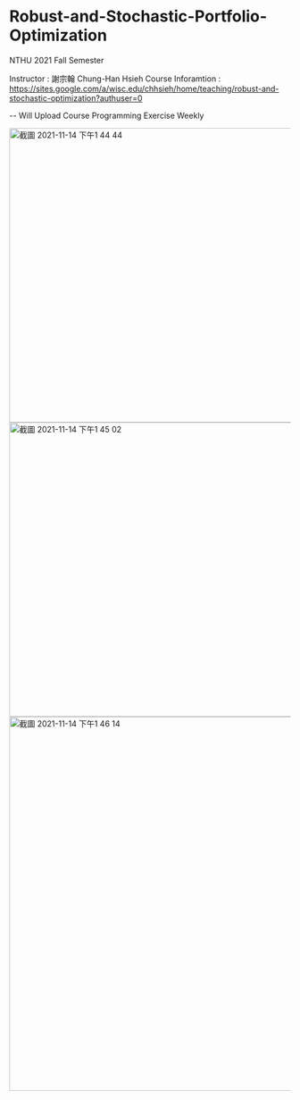 # Robust-and-Stochastic-Portfolio-Optimization
NTHU 2021 Fall Semester

Instructor : 謝宗翰 Chung-Han Hsieh
Course Inforamtion : https://sites.google.com/a/wisc.edu/chhsieh/home/teaching/robust-and-stochastic-optimization?authuser=0


-- Will Upload Course Programming Exercise Weekly 

<img width="527" alt="截圖 2021-11-14 下午1 44 44" src="https://user-images.githubusercontent.com/80143995/141669237-218fc78a-36e7-4820-80e0-99e4a0560839.png">

<img width="527" alt="截圖 2021-11-14 下午1 45 02" src="https://user-images.githubusercontent.com/80143995/141669242-1035167e-3ee8-452d-8cdd-8d084904fe94.png">

<img width="670" alt="截圖 2021-11-14 下午1 46 14" src="https://user-images.githubusercontent.com/80143995/141669246-6674c9fb-439e-41fa-b1d3-407c277dee31.png">
